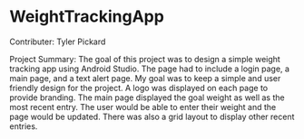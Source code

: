 # WeightTrackingApp

Contributer: Tyler Pickard


Project Summary:
The goal of this project was to design a simple weight tracking app using Android Studio.  The page had to include a login page, a main page, and a text alert page.  My goal was to keep a simple and user friendly design for the project.  A logo was displayed on each page to provide branding.  The main page displayed the goal weight as well as the most recent entry.  The user would be able to enter their weight and the page would be updated.  There was also a grid layout to display other recent entries.
  



